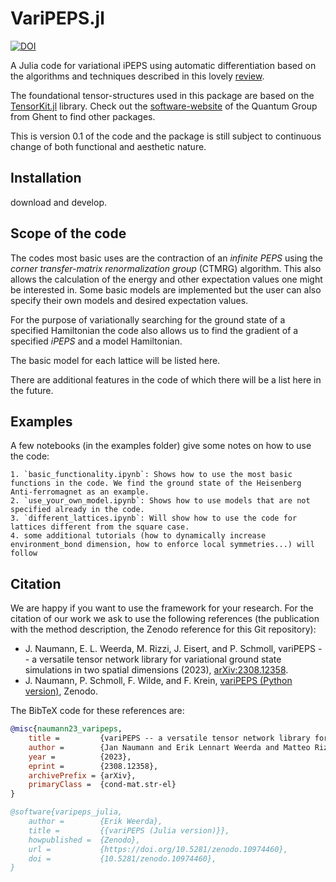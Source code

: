# VariPEPS.jl

[![DOI](https://zenodo.org/badge/DOI/10.5281/zenodo.10974460.svg)](https://zenodo.org/doi/10.5281/zenodo.10974460)

A Julia code for variational iPEPS using automatic differentiation based on the algorithms and techniques described in this lovely [review](https://arxiv.org/abs/2308.12358). 

The foundational tensor-structures used in this package are based on the [TensorKit.jl](https://jutho.github.io/TensorKit.jl/latest/) library. Check out the [software-website](https://quantumghent.github.io/software/) of the Quantum Group from Ghent to find other packages. 

This is version 0.1 of the code and the package is still subject to continuous change of both functional and aesthetic nature.

## Installation

download and develop.

## Scope of the code

The codes most basic uses are the contraction of an *infinite PEPS* using the *corner transfer-matrix renormalization group* (CTMRG) algorithm.
This also allows the calculation of the energy and other expectation values one might be interested in. Some basic models are implemented but the user can also 
specify their own models and desired expectation values. 

For the purpose of variationally searching for the ground state of a specified Hamiltonian the code also allows us to find the gradient of a specified *iPEPS* and a model
Hamiltonian. 

The basic model for each lattice will be listed here.

There are additional features in the code of which there will be a list here in the future.

## Examples
A few notebooks (in the examples folder) give some notes on how to use the code:

    1. `basic_functionality.ipynb`: Shows how to use the most basic functions in the code. We find the ground state of the Heisenberg Anti-ferromagnet as an example.
    2. `use_your_own_model.ipynb`: Shows how to use models that are not specified already in the code.
    3. `different_lattices.ipynb`: Will show how to use the code for lattices different from the square case.
    4. some additional tutorials (how to dynamically increase environment_bond dimension, how to enforce local symmetries...) will follow

## Citation

We are happy if you want to use the framework for your research. For the citation of our work we ask to use the following references (the publication with the method description, the Zenodo reference for this Git repository):
* J. Naumann, E. L. Weerda, M. Rizzi, J. Eisert, and P. Schmoll, variPEPS -- a versatile tensor network library for variational ground state simulations in two spatial dimensions (2023), [arXiv:2308.12358](https://arxiv.org/abs/2308.12358).
* J. Naumann, P. Schmoll, F. Wilde, and F. Krein, [variPEPS (Python version)](https://zenodo.org/doi/10.5281/zenodo.10852390), Zenodo.

The BibTeX code for these references are:
```bibtex
@misc{naumann23_varipeps,
    title =         {variPEPS -- a versatile tensor network library for variational ground state simulations in two spatial dimensions},
    author =        {Jan Naumann and Erik Lennart Weerda and Matteo Rizzi and Jens Eisert and Philipp Schmoll},
    year =          {2023},
    eprint =        {2308.12358},
    archivePrefix = {arXiv},
    primaryClass =  {cond-mat.str-el}
}

@software{varipeps_julia,
    author =        {Erik Weerda},
    title =         {{variPEPS (Julia version)}},
    howpublished =  {Zenodo},
    url =           {https://doi.org/10.5281/zenodo.10974460},
    doi =           {10.5281/zenodo.10974460},
}
```
